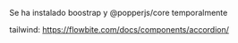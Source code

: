 Se ha instalado boostrap y @popperjs/core temporalmente


tailwind: https://flowbite.com/docs/components/accordion/
